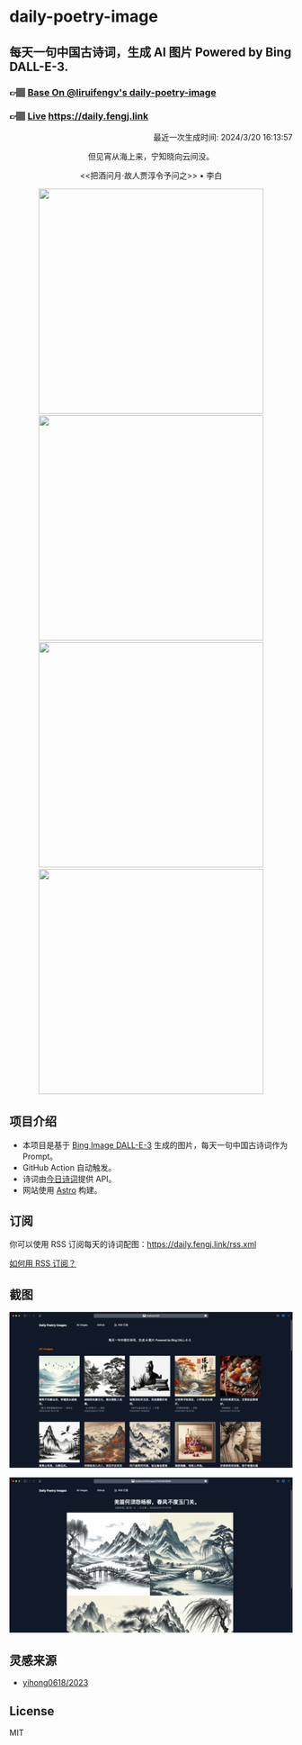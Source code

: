 
# daily-poetry-image

## 每天一句中国古诗词，生成 AI 图片 Powered by Bing DALL-E-3.

### 👉🏽 [Base On @liruifengv's daily-poetry-image](https://github.com/liruifengv/daily-poetry-image)

### 👉🏽 [Live](https://daily.fengj.link) https://daily.fengj.link

<p align="right">
  最近一次生成时间: 2024/3/20 16:13:57
</p>
<p align="center">
但见宵从海上来，宁知晓向云间没。
</p>
<p align="center">
<<把酒问月·故人贾淳令予问之>> • 李白
</p>
<p align="center">
<img src="https://tse1.mm.bing.net/th/id/OIG4.ApteEwhgpBoinG9Hy00u" height="400" width="400" />
<img src="https://tse2.mm.bing.net/th/id/OIG4..4aRy4IDCNvL__kek8nq" height="400" width="400" />
<img src="https://tse2.mm.bing.net/th/id/OIG4.XqlyFdjncE55qsMhZa_C" height="400" width="400" />
<img src="https://tse2.mm.bing.net/th/id/OIG4.ATb4DQU2NUlWBdChUILX" height="400" width="400" />
</p>

## 项目介绍

-   本项目是基于 [Bing Image DALL-E-3](https://www.bing.com/images/create) 生成的图片，每天一句中国古诗词作为 Prompt。
-   GitHub Action 自动触发。
-   诗词由[今日诗词](https://www.jinrishici.com/)提供 API。
-   网站使用 [Astro](https://astro.build) 构建。

## 订阅

你可以使用 RSS 订阅每天的诗词配图：https://daily.fengj.link/rss.xml

[如何用 RSS 订阅？](https://zhuanlan.zhihu.com/p/55026716)

## 截图

![图片列表](./screenshots/Snipaste_2023-12-28_21-00-26.png)

![图片详情](./screenshots/Snipaste_2023-12-28_21-00-53.png)

## 灵感来源

-   [yihong0618/2023](https://github.com/yihong0618/2023)

## License

MIT
